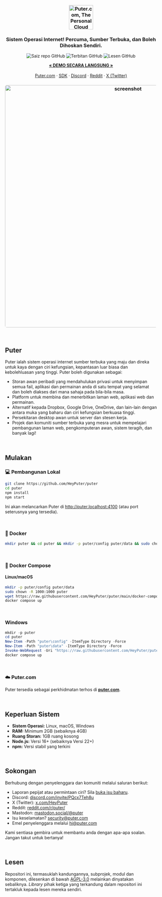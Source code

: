 <h3 align="center"><img width="80" alt="Puter.com, The Personal Cloud Computer: Semua fail, apl, dan permainan anda di satu tempat yang boleh diakses dari mana sahaja pada bila-bila masa." src="https://assets.puter.site/puter-logo.png"></h3>

<h3 align="center">Sistem Operasi Internet! Percuma, Sumber Terbuka, dan Boleh Dihoskan Sendiri.</h3>

<p align="center">
    <img alt="Saiz repo GitHub" src="https://img.shields.io/github/repo-size/HeyPuter/puter"> <img alt="Terbitan GitHub" src="https://img.shields.io/github/v/release/HeyPuter/puter?label=latest%20version"> <img alt="Lesen GitHub" src="https://img.shields.io/github/license/HeyPuter/puter">
</p>
<p align="center">
    <a href="https://puter.com/"><strong>« DEMO SECARA LANGSUNG »</strong></a>
    <br />
    <br />
    <a href="https://puter.com">Puter.com</a>
    ·
    <a href="https://docs.puter.com" target="_blank">SDK</a>
    ·
    <a href="https://discord.com/invite/PQcx7Teh8u">Discord</a>
    ·
    <a href="https://reddit.com/r/puter">Reddit</a>
    ·
    <a href="https://twitter.com/HeyPuter">X (Twitter)</a>
</p>

<h3 align="center"><img width="800" style="border-radius:5px;" alt="screenshot" src="https://assets.puter.site/puter.com-screenshot-3.webp"></h3>

<br/>

## Puter

Puter ialah sistem operasi internet sumber terbuka yang maju dan direka untuk kaya dengan ciri kefungsian, kepantasan luar biasa dan kebolehluasan yang tinggi. Puter boleh digunakan sebagai:

- Storan awan peribadi yang mendahulukan privasi untuk menyimpan semua fail, aplikasi dan permainan anda di satu tempat yang selamat dan boleh diakses dari mana sahaja pada bila-bila masa.
- Platform untuk membina dan menerbitkan laman web, aplikasi web dan permainan.
- Alternatif kepada Dropbox, Google Drive, OneDrive, dan lain-lain dengan antara muka yang baharu dan ciri kefungsian berkuasa tinggi.
- Persekitaran desktop awan untuk server dan stesen kerja.
- Projek dan komuniti sumber terbuka yang mesra untuk mempelajari pembangunan laman web, pengkomputeran awan, sistem teragih, dan banyak lagi!

<br/>

## Mulakan


### 💻 Pembangunan Lokal

```bash
git clone https://github.com/HeyPuter/puter
cd puter
npm install
npm start
```

Ini akan melancarkan Puter di http://puter.localhost:4100 (atau port seterusnya yang tersedia).

<br/>

### 🐳 Docker


```bash
mkdir puter && cd puter && mkdir -p puter/config puter/data && sudo chown -R 1000:1000 puter && docker run --rm -p 4100:4100 -v `pwd`/puter/config:/etc/puter -v `pwd`/puter/data:/var/puter  ghcr.io/heyputer/puter
```

<br/>


### 🐙 Docker Compose


#### Linux/macOS
```bash
mkdir -p puter/config puter/data
sudo chown -R 1000:1000 puter
wget https://raw.githubusercontent.com/HeyPuter/puter/main/docker-compose.yml
docker compose up
```
<br/>

### Windows


```powershell
mkdir -p puter
cd puter
New-Item -Path "puter\config" -ItemType Directory -Force
New-Item -Path "puter\data" -ItemType Directory -Force
Invoke-WebRequest -Uri "https://raw.githubusercontent.com/HeyPuter/puter/main/docker-compose.yml" -OutFile "docker-compose.yml"
docker compose up
```
<br/>

### ☁️ Puter.com

Puter tersedia sebagai perkhidmatan terhos di [**puter.com**](https://puter.com).

<br/>

## Keperluan Sistem

- **Sistem Operasi:** Linux, macOS, Windows
- **RAM:** Minimum 2GB (sebaiknya 4GB)
- **Ruang Storan:** 1GB ruang kosong
- **Node.js:** Versi 16+ (sebaiknya Versi 22+)
- **npm:** Versi stabil yang terkini

<br/>

## Sokongan

Berhubung dengan penyelenggara dan komuniti melalui saluran berikut:

- Laporan pepijat atau permintaan ciri? Sila [buka isu baharu](https://github.com/HeyPuter/puter/issues/new/choose).
- Discord: [discord.com/invite/PQcx7Teh8u](https://discord.com/invite/PQcx7Teh8u)
- X (Twitter): [x.com/HeyPuter](https://x.com/HeyPuter)
- Reddit: [reddit.com/r/puter/](https://www.reddit.com/r/puter/)
- Mastodon: [mastodon.social/@puter](https://mastodon.social/@puter)
- Isu keselamatan? [security@puter.com](mailto:security@puter.com)
- Emel penyelenggara melalui [hi@puter.com](mailto:hi@puter.com)

Kami sentiasa gembira untuk membantu anda dengan apa-apa soalan. Jangan takut untuk bertanya!

<br/>


## Lesen

Repositori ini, termasuklah kandungannya, subprojek, modul dan komponen, dilesenkan di bawah [AGPL-3.0](https://github.com/HeyPuter/puter/blob/main/LICENSE.txt) melainkan dinyatakan sebaliknya. *Library* pihak ketiga yang terkandung dalam repositori ini tertakluk kepada lesen mereka sendiri.
<!-- The word `Library` is kept as is to avoid confusion since the direct translation `Perpustakaan/Pustaka` is never used in the tech context and doesn't convey the same meaning among Malay community if used in this situation -->
<br/>
